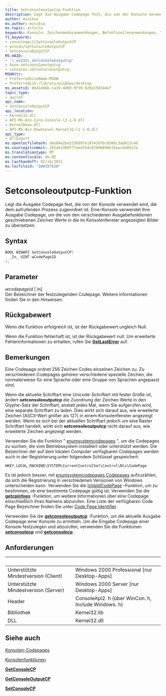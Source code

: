 ```yaml
---
title: Setconsoleoutputcp-Funktion
description: Legt die Ausgabe Codepage fest, die von der Konsole verwendet wird, die dem aufrufenden Prozess zugeordnet ist.
author: miniksa
ms.author: miniksa
ms.topic: article
keywords: Konsole, Zeichenmodusanwendungen, Befehlszeilenanwendungen, Terminalanwendungen, Konsolen-API
f1_keywords:
- consoleapi2/SetConsoleOutputCP
- wincon/SetConsoleOutputCP
- SetConsoleOutputCP
MS-HAID:
- '\_win32\_setconsoleoutputcp'
- base.setconsoleoutputcp
- consoles.setconsoleoutputcp
MSHAttr:
- PreferredSiteName:MSDN
- PreferredLib:/library/windows/desktop
ms.assetid: 0b41e66b-ca19-4d69-9f39-92da158344ef
topic_type:
- apiref
api_name:
- SetConsoleOutputCP
api_location:
- Kernel32.dll
- API-MS-Win-Core-Console-l2-1-0.dll
- KernelBase.dll
- API-MS-Win-DownLevel-Kernel32-l1-1-0.dll
api_type:
- DllExport
ms.openlocfilehash: abe04e2be5256097e19742bfbc8566c3ab613c4d
ms.sourcegitcommit: 281eb1469f77ae4fb4c67806898e14eac440522a
ms.translationtype: MT
ms.contentlocale: de-DE
ms.lasthandoff: 02/14/2021
ms.locfileid: "100357520"
---
```

# <a name="setconsoleoutputcp-function"></a>Setconsoleoutputcp-Funktion

Legt die Ausgabe Codepage fest, die von der Konsole verwendet wird, die dem aufrufenden Prozess zugeordnet ist. Eine-Konsole verwendet Ihre Ausgabe Codepage, um die von den verschiedenen Ausgabefunktionen geschriebenen Zeichen Werte in die im Konsolenfenster angezeigten Bilder zu übersetzen.

## <a name="syntax"></a>Syntax

```C
BOOL WINAPI SetConsoleOutputCP(
  _In_ UINT wCodePageID
);
```

## <a name="parameters"></a>Parameter

*wcodepageid* \[ in\]  
Der Bezeichner der festzulegenden Codepage. Weitere Informationen finden Sie in den Hinweisen.

## <a name="return-value"></a>Rückgabewert

Wenn die Funktion erfolgreich ist, ist der Rückgabewert ungleich Null.

Wenn die Funktion fehlerhaft ist, ist der Rückgabewert null. Um erweiterte Fehlerinformationen zu erhalten, rufen Sie [**GetLastError**](/windows/win32/api/errhandlingapi/nf-errhandlingapi-getlasterror) auf.

## <a name="remarks"></a>Bemerkungen

Eine Codepage ordnet 256 Zeichen Codes einzelnen Zeichen zu. Zu verschiedenen Codepages gehören verschiedene spezielle Zeichen, die normalerweise für eine Sprache oder eine Gruppe von Sprachen angepasst sind.

Wenn die aktuelle Schriftart eine Unicode-Schriftart mit fester Größe ist, ändert **setconsoleoutputcp** die Zuordnung der Zeichen Werte in den Glyphe-Satz der Schriftart, anstatt jedes Mal, wenn Sie aufgerufen wird, eine separate Schriftart zu laden. Dies wirkt sich darauf aus, wie erweiterte Zeichen (ASCII-Wert größer als 127) in einem Konsolenfenster angezeigt werden. Wenn es sich bei der aktuellen Schriftart jedoch um eine Raster Schriftart handelt, wirkt sich **setconsoleoutputcp** nicht darauf aus, wie erweiterte Zeichen angezeigt werden.

Verwenden Sie die Funktion " [enumsystemcodepages](/windows/win32/api/winnls/nf-winnls-enumsystemcodepagesa) ", um die Codepages zu suchen, die vom Betriebssystem installiert oder unterstützt werden. Die Bezeichner der auf dem lokalen Computer verfügbaren Codepages werden auch in der Registrierung unter folgendem Schlüssel gespeichert:

`HKEY_LOCAL_MACHINE\SYSTEM\CurrentControlSet\Control\Nls\CodePage`

Es ist jedoch besser, mit [enumsystemcodepages Codepages](/windows/win32/api/winnls/nf-winnls-enumsystemcodepagesa) aufzuzählen, da sich die Registrierung in verschiedenen Versionen von Windows unterscheiden kann.
Verwenden Sie die [IsValidCodePage](/windows/win32/api/winnls/nf-winnls-isvalidcodepage) -Funktion, um zu bestimmen, ob eine bestimmte Codepage gültig ist. Verwenden Sie die [**getcpinfoex**](/windows/win32/api/winnls/nf-winnls-getcpinfoexa) -Funktion, um weitere Informationen über eine Codepage einschließlich Ihres Namens abzurufen. Eine Liste der verfügbaren Code Page Bezeichner finden Sie unter [Code Page Identifier](/windows/win32/intl/code-page-identifiers).

Verwenden Sie die [**getconsoleoutputcp**](getconsoleoutputcp.md) -Funktion, um die aktuelle Ausgabe Codepage einer Konsole zu ermitteln. Um die Eingabe Codepage einer Konsole festzulegen und abzurufen, verwenden Sie die Funktionen [**setconsolecp**](setconsolecp.md) und [**getconsolecp**](getconsolecp.md) .

## <a name="requirements"></a>Anforderungen

| &nbsp; | &nbsp; |
|-|-|
| Unterstützte Mindestversion (Client) | Windows 2000 Professional \[nur Desktop-Apps\] |
| Unterstützte Mindestversion (Server) | Windows 2000 Server \[nur Desktop-Apps\] |
| Header | ConsoleApi2. h (über WinCon. h, Include Windows. h) |
| Bibliothek | Kernel32.lib |
| DLL | Kernel32.dll |

## <a name="see-also"></a>Siehe auch

[Konsolen-Codepages](console-code-pages.md)

[Konsolenfunktionen](console-functions.md)

[**GetConsoleCP**](getconsolecp.md)

[**GetConsoleOutputCP**](getconsoleoutputcp.md)

[**SetConsoleCP**](setconsolecp.md)